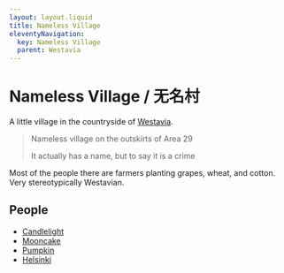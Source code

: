 ```yaml
---
layout: layout.liquid
title: Nameless Village
eleventyNavigation:
  key: Nameless Village
  parent: Westavia
---
```


# Nameless Village / 无名村

A little village in the countryside of [Westavia](/world/westavia/).

> Nameless village on the outskirts of Area 29
>
> It actually has a name, but to say it is a crime

Most of the people there are farmers planting grapes, wheat, and cotton. Very stereotypically Westavian.

## People

- [Candlelight](/characters/candlelight/)
- [Mooncake](/characters/mooncake/)
- [Pumpkin](/characters/pumpkin/)
- [Helsinki](/characters/helsinki/)
